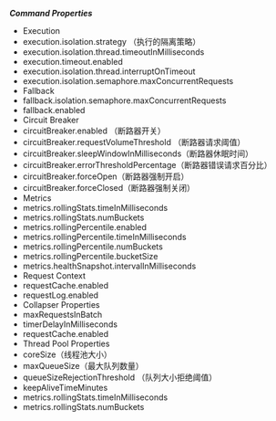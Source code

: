 ***Command Properties***
* Execution
* execution.isolation.strategy （执行的隔离策略）
* execution.isolation.thread.timeoutInMilliseconds
* execution.timeout.enabled
* execution.isolation.thread.interruptOnTimeout
* execution.isolation.semaphore.maxConcurrentRequests
* Fallback
* fallback.isolation.semaphore.maxConcurrentRequests
* fallback.enabled
* Circuit Breaker
* circuitBreaker.enabled （断路器开关）
* circuitBreaker.requestVolumeThreshold （断路器请求阈值）
* circuitBreaker.sleepWindowInMilliseconds（断路器休眠时间）
* circuitBreaker.errorThresholdPercentage（断路器错误请求百分比）
* circuitBreaker.forceOpen（断路器强制开启）
* circuitBreaker.forceClosed（断路器强制关闭）
* Metrics
* metrics.rollingStats.timeInMilliseconds
* metrics.rollingStats.numBuckets
* metrics.rollingPercentile.enabled
* metrics.rollingPercentile.timeInMilliseconds
* metrics.rollingPercentile.numBuckets
* metrics.rollingPercentile.bucketSize
* metrics.healthSnapshot.intervalInMilliseconds
* Request Context
* requestCache.enabled
* requestLog.enabled
* Collapser Properties
* maxRequestsInBatch
* timerDelayInMilliseconds
* requestCache.enabled
* Thread Pool Properties
* coreSize（线程池大小）
* maxQueueSize（最大队列数量）
* queueSizeRejectionThreshold （队列大小拒绝阈值）
* keepAliveTimeMinutes
* metrics.rollingStats.timeInMilliseconds
* metrics.rollingStats.numBuckets